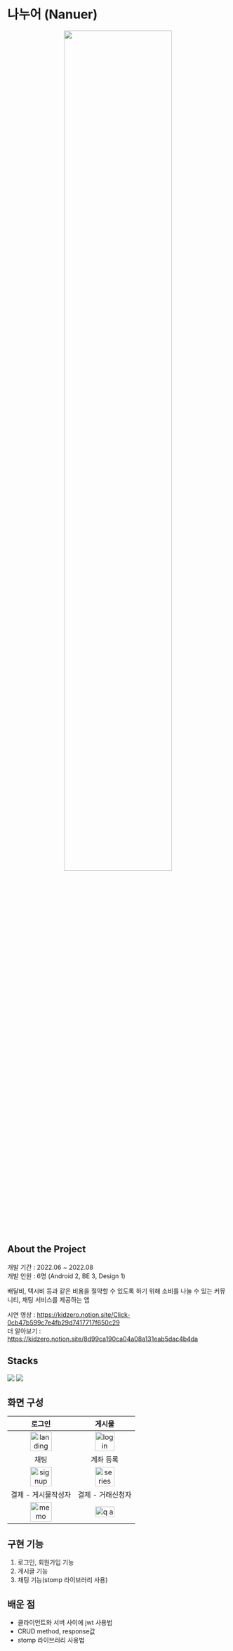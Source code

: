 # 나누어 (Nanuer)

<p align='center'><img width="70%" src="https://github.com/Nanuer/client/assets/68095803/67bac81f-a533-4251-b4a9-1c088ad8a998"/></p>

## About the Project

개발 기간 : 2022.06 ~ 2022.08  
개발 인원 : 6명 (Android 2, BE 3, Design 1)

배달비, 택시비 등과 같은 비용을 절약할 수 있도록 하기 위해 소비를 나눌 수 있는 커뮤니티, 채팅 서비스를 제공하는 앱

시연 영상 : https://kidzero.notion.site/Click-0cb47b599c7e4fb29d7417717f650c29  
더 알아보기 : https://kidzero.notion.site/8d99ca190ca04a08a131eab5dac4b4da

## Stacks

<img src="https://img.shields.io/badge/android-00DE7A?style=for-the-badge&logo=android&logoColor=white"> <img src="https://img.shields.io/badge/kotlin-7F52FF?style=for-the-badge&logo=kotlin&logoColor=white">

## 화면 구성

|                                                                   로그인                                                                    |                                                                   게시물                                                                   |
| :-----------------------------------------------------------------------------------------------------------------------------------------: | :----------------------------------------------------------------------------------------------------------------------------------------: |
| <img width="60%" alt="landing" src="https://user-images.githubusercontent.com/68095803/189258917-1c2cc035-1abe-4798-b14c-c980b0473766.jpg"> | <img width="60%" alt="login" src="https://user-images.githubusercontent.com/68095803/189259135-42ef5fb9-710d-4666-83de-a204920a591c.jpg">  |
|                                                                    채팅                                                                     |                                                                 계좌 등록                                                                  |
| <img width="60%" alt="signup" src="https://user-images.githubusercontent.com/68095803/189260645-d9ca1ddc-015b-4338-b758-e3fadae11bc8.jpg">  | <img width="60%" alt="series" src="https://user-images.githubusercontent.com/68095803/189260738-bc538937-13a8-467f-96fb-2bd30c668984.jpg"> |
|                                                             결제 - 게시물작성자                                                             |                                                             결제 - 거래신청자                                                              |
|  <img width="60%" alt="memo" src="https://user-images.githubusercontent.com/68095803/189260833-8ad3f356-3cb6-417e-a88b-68c296b1c061.jpg">   |  <img width="60%" alt="q a" src="https://user-images.githubusercontent.com/68095803/189260806-10d71645-8652-4206-ae47-fa7a24567be5.jpg">   |

## 구현 기능

1. 로그인, 회원가입 기능
2. 게시글 기능
3. 채팅 기능(stomp 라이브러리 사용)

## 배운 점

- 클라이언트와 서버 사이에 jwt 사용법
- CRUD method, response값
- stomp 라이브러리 사용법
